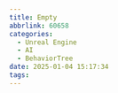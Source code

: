 ```yaml
---
title: Empty
abbrlink: 60658
categories:
  - Unreal Engine
  - AI
  - BehaviorTree
date: 2025-01-04 15:17:34
tags:
---
```

